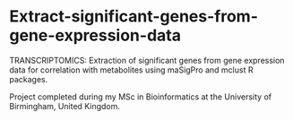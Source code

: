 # Extract-significant-genes-from-gene-expression-data
TRANSCRIPTOMICS: Extraction of significant genes from gene expression data for correlation with metabolites using maSigPro and mclust R packages.

Project completed during my MSc in Bioinformatics at the University of Birmingham, United Kingdom.
